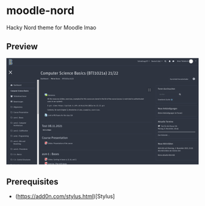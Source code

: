 # moodle-nord
Hacky Nord theme for Moodle lmao

## Preview
![Preview](docs/preview.png)

## Prerequisites
- (https://add0n.com/stylus.html)[Stylus]

